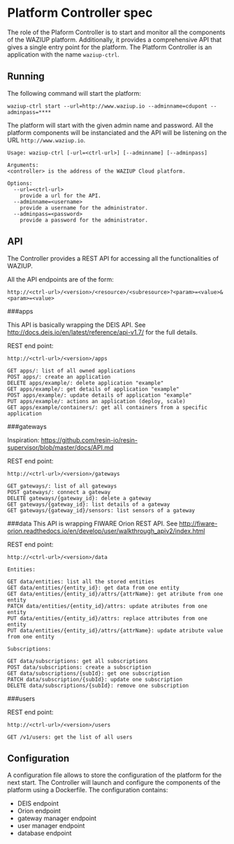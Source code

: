 
Platform Controller spec
========================

The role of the Plaform Controller is to start and monitor all the components of the WAZIUP platform.
Additionally, it provides a comprehensive API that gives a single entry point for the platform.
The Platform Controller is an application with the name `waziup-ctrl`.


Running
-------

The following command will start the platform:

```
waziup-ctrl start --url=http://www.waziup.io --adminname=cdupont --adminpass=****
```

The platform will start with the given admin name and password.
All the platform components will be instanciated and the API will be listening on the URL `http://www.waziup.io`.


```
Usage: waziup-ctrl [-url=<ctrl-url>] [--adminname] [--adminpass]

Arguments:
<controller> is the address of the WAZIUP Cloud platform.

Options:
  --url=<ctrl-url>
    provide a url for the API.
  --adminname=<username>
    provide a username for the administrator.
  --adminpass=<password>
    provide a password for the administrator.
```


API
---

The Controller provides a REST API for accessing all the functionalities of WAZIUP.

All the API endpoints are of the form:
```
http://<ctrl-url>/<version>/<resource>/<subresource>?<param>=<value>&<param>=<value>
```

###apps

This API is basically wrapping the DEIS API.
See http://docs.deis.io/en/latest/reference/api-v1.7/ for the full details.

REST end point:
```
http://<ctrl-url>/<version>/apps

GET apps/: list of all owned applications
POST apps/: create an application
DELETE apps/example/: delete application "example"
GET apps/example/: get details of application "example"
POST apps/example/: update details of application "example"
PUT apps/example/: actions an application (deploy, scale)
GET apps/example/containers/: get all containers from a specific application
```

###gateways

Inspiration: https://github.com/resin-io/resin-supervisor/blob/master/docs/API.md

REST end point:
```
http://<ctrl-url>/<version>/gateways

GET gateways/: list of all gateways
POST gateways/: connect a gateway
DELETE gateways/{gateway_id}: delete a gateway
GET gateways/{gateway_id}: list details of a gateway
GET gateways/{gateway_id}/sensors: list sensors of a gateway

```

###data
This API is wrapping FIWARE Orion REST API.
See http://fiware-orion.readthedocs.io/en/develop/user/walkthrough_apiv2/index.html


REST end point:
```
http://<ctrl-url>/<version>/data

Entities:

GET data/entities: list all the stored entities
GET data/entities/{entity_id}: get data from one entity
GET data/entities/{entity_id}/attrs/{attrName}: get atribute from one entity
PATCH data/entities/{entity_id}/attrs: update atributes from one entity
PUT data/entities/{entity_id}/attrs: replace attributes from one entity
PUT data/entities/{entity_id}/attrs/{attrName}: update atribute value from one entity

Subscriptions:

GET data/subscriptions: get all subscriptions
POST data/subscriptions: create a subscription
GET data/subscriptions/{subId}: get one subscription
PATCH data/subscription/{subId}: update one subscription
DELETE data/subscriptions/{subId}: remove one subscription
```

###users

REST end point:
```
http://<ctrl-url>/<version>/users

GET /v1/users: get the list of all users
```


Configuration
-------------

A configuration file allows to store the configuration of the platform for the next start.
The Controller will launch and configure the components of the platform using a Dockerfile.
The configuration contains:
- DEIS endpoint
- Orion endpoint
- gateway manager endpoint
- user manager endpoint
- database endpoint

